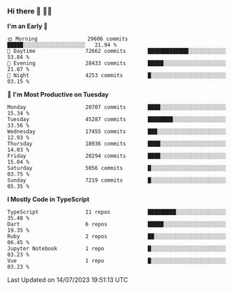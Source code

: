 ### Hi there 👋 🧑‍💻



<!--START_SECTION:waka-->
**I'm an Early 🐤** 

```text
🌞 Morning                29606 commits       █████░░░░░░░░░░░░░░░░░░░░   21.94 % 
🌆 Daytime                72662 commits       █████████████░░░░░░░░░░░░   53.84 % 
🌃 Evening                28433 commits       █████░░░░░░░░░░░░░░░░░░░░   21.07 % 
🌙 Night                  4253 commits        █░░░░░░░░░░░░░░░░░░░░░░░░   03.15 % 
```
📅 **I'm Most Productive on Tuesday** 

```text
Monday                   20707 commits       ████░░░░░░░░░░░░░░░░░░░░░   15.34 % 
Tuesday                  45287 commits       ████████░░░░░░░░░░░░░░░░░   33.56 % 
Wednesday                17455 commits       ███░░░░░░░░░░░░░░░░░░░░░░   12.93 % 
Thursday                 18936 commits       ████░░░░░░░░░░░░░░░░░░░░░   14.03 % 
Friday                   20294 commits       ████░░░░░░░░░░░░░░░░░░░░░   15.04 % 
Saturday                 5056 commits        █░░░░░░░░░░░░░░░░░░░░░░░░   03.75 % 
Sunday                   7219 commits        █░░░░░░░░░░░░░░░░░░░░░░░░   05.35 % 
```


**I Mostly Code in TypeScript** 

```text
TypeScript               11 repos            █████████░░░░░░░░░░░░░░░░   35.48 % 
Dart                     6 repos             █████░░░░░░░░░░░░░░░░░░░░   19.35 % 
Ruby                     2 repos             ██░░░░░░░░░░░░░░░░░░░░░░░   06.45 % 
Jupyter Notebook         1 repo              █░░░░░░░░░░░░░░░░░░░░░░░░   03.23 % 
Vue                      1 repo              █░░░░░░░░░░░░░░░░░░░░░░░░   03.23 % 
```




 Last Updated on 14/07/2023 19:51:13 UTC
<!--END_SECTION:waka-->


